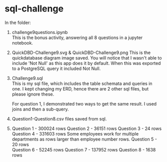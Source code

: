 # sql-challenge

In the <EmployeeSQL> folder:

1. challenge9questions.ipynb    
      This is the bonus activity, answering all 8 questions in a jupyter notebook.
2. QuickDBD-Challenge9.svg  & QuickDBD-Challenge9.png 
      This is the quickdatabase diagram image saved. 
      You will notice that I wasn't able to include 'Not Null' as this app does it by default. 
      When this was exported to a PostgreSQL query it included Not Null.
3. Challenge9.sql         
      This is my sql file, which includes the table schemata and queries in one. 
      I kept changing my ERD, hence there are 2 other sql files, but please ignore these.
      
      For question 1, I demonstrated two ways to get the same result. I used joins and then a sub-query.
      
4. Question1-Question8.csv files saved from sql.

5.  Question 1 - 300024 rows
    Question 2 - 36151 rows
    Question 3 - 24 rows
    Question 4 - 331603 rows  Some employees work for multiple departments as rows larger than employee number rows.
    Question 5 - 20 rows  
    Question 6 - 52245 rows
    Question 7 - 137952 rows
    Question 8 - 1638 rows
